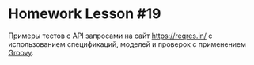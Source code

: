 # Homework Lesson #19
Примеры тестов с API запросами на сайт https://reqres.in/ с использованием спецификаций, моделей и проверок с применением [Groovy](https://groovy-lang.org/documentation.html).
